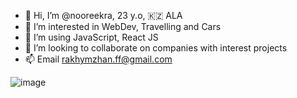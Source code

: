 - 👋 Hi, I’m @nooreekra, 23 y.o, 🇰🇿 ALA
- 👀 I’m interested in WebDev, Travelling and Cars
- 🌱 I’m using JavaScript, React JS
- 💞️ I’m looking to collaborate on companies with interest projects
- 📫 Email rakhymzhan.ff@gmail.com

![image](https://user-images.githubusercontent.com/107566335/178784896-e700a795-30ae-4259-98a3-129e47f299ab.png)

<!---
nooreekra/nooreekra is a ✨ special ✨ repository because its `README.md` (this file) appears on your GitHub profile.
You can click the Preview link to take a look at your changes.
--->
